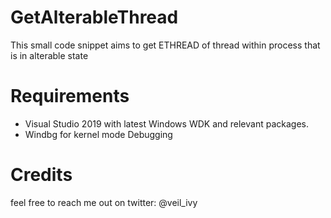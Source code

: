 # GetAlterableThread
This small code snippet aims to get ETHREAD of thread within process that is in alterable state
# Requirements
 - Visual Studio 2019 with latest Windows WDK and relevant packages.
 - Windbg for kernel mode Debugging

# Credits
feel free to reach me out on twitter: @veil_ivy
